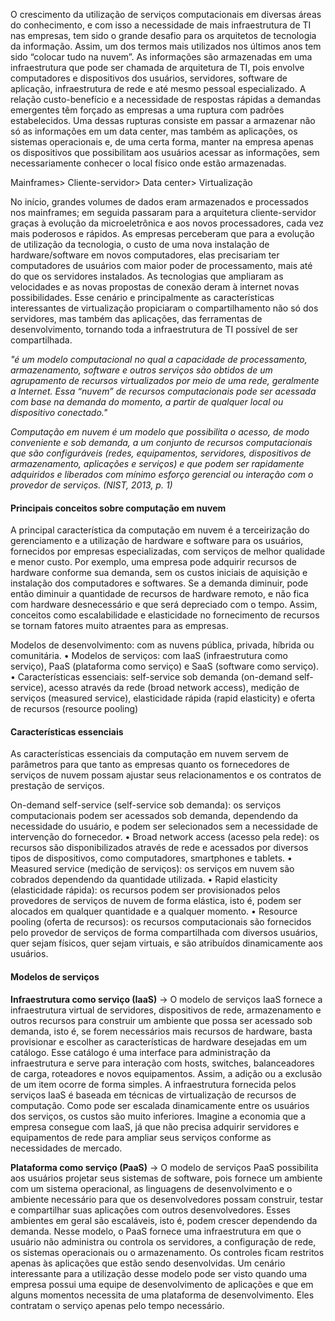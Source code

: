O crescimento da utilização de serviços computacionais em diversas áreas do conhecimento, e com isso a necessidade de mais infraestrutura de TI nas empresas, tem sido o grande desafio para os arquitetos de tecnologia da informação. Assim, um dos termos mais utilizados nos últimos anos tem sido “colocar tudo na nuvem”. As informações são armazenadas em uma infraestrutura que pode ser chamada de arquitetura de TI, pois envolve computadores e dispositivos dos usuários, servidores, software de aplicação, infraestrutura de rede e até mesmo pessoal especializado. A relação custo-benefício e a necessidade de respostas rápidas a demandas emergentes têm forçado as empresas a uma ruptura com padrões estabelecidos. Uma dessas rupturas consiste em passar a armazenar não só as informações em um data center, mas também as aplicações, os sistemas operacionais e, de uma certa forma, manter na empresa apenas os dispositivos que possibilitam aos usuários acessar as informações, sem necessariamente conhecer o local físico onde estão armazenadas.

Mainframes> Cliente-servidor> Data center> Virtualização

No início, grandes volumes de dados eram armazenados e processados nos mainframes; em seguida passaram para a arquitetura cliente-servidor graças à evolução da microeletrônica e aos novos processadores, cada vez mais poderosos e rápidos. As empresas perceberam que para a evolução de utilização da tecnologia, o custo de uma nova instalação de hardware/software em novos computadores, elas precisariam ter computadores de usuários com maior poder de processamento, mais até do que os servidores instalados. As tecnologias que ampliaram as velocidades e as novas propostas de conexão deram à internet novas possibilidades. Esse cenário e principalmente as características interessantes de virtualização propiciaram o compartilhamento não só dos servidores, mas também das aplicações, das ferramentas de desenvolvimento, tornando toda a infraestrutura de TI possível de ser compartilhada.

*"é um modelo computacional no qual a capacidade de processamento, armazenamento, software e outros serviços são obtidos de um agrupamento de recursos virtualizados por meio de uma rede, geralmente a Internet. Essa “nuvem” de recursos computacionais pode ser acessada com base na demanda do momento, a partir de qualquer local ou dispositivo conectado."*

*Computação em nuvem é um modelo que possibilita o acesso, de modo conveniente e sob demanda, a um conjunto de recursos computacionais que são configuráveis (redes, equipamentos, servidores, dispositivos de armazenamento, aplicações e serviços) e que podem ser rapidamente adquiridos e liberados com mínimo esforço gerencial ou interação com o provedor de serviços. (NIST, 2013, p. 1)*


#### Principais conceitos sobre computação em nuvem
A principal característica da computação em nuvem é a terceirização do gerenciamento e a utilização de hardware e software para os usuários, fornecidos por empresas especializadas, com serviços de melhor qualidade e menor custo. Por exemplo, uma empresa pode adquirir recursos de hardware conforme sua demanda, sem os custos iniciais de aquisição e instalação dos computadores e softwares. Se a demanda diminuir, pode então diminuir a quantidade de recursos de hardware remoto, e não fica com hardware desnecessário e que será depreciado com o tempo. Assim, conceitos como escalabilidade e elasticidade no fornecimento de recursos se tornam fatores muito atraentes para as empresas.

Modelos de desenvolvimento: com as nuvens pública, privada,
híbrida ou comunitária.
• Modelos de serviços: com IaaS (infraestrutura como serviço),
PaaS (plataforma como serviço) e SaaS (software como serviço).
• Características essenciais: self-service sob demanda (on-demand
self-service), acesso através da rede (broad network access), medição de serviços (measured service), elasticidade rápida (rapid
elasticity) e oferta de recursos (resource pooling)


#### Características essenciais

As características essenciais da computação em nuvem servem de parâmetros para que tanto as empresas quanto os fornecedores de serviços de nuvem possam ajustar seus relacionamentos e os contratos de prestação de serviços.

On-demand self-service (self-service sob demanda): os serviços computacionais podem ser acessados sob demanda, dependendo da necessidade do usuário, e podem ser selecionados sem
a necessidade de intervenção do fornecedor.
• Broad network access (acesso pela rede): os recursos são disponibilizados através de rede e acessados por diversos tipos de
dispositivos, como computadores, smartphones e tablets.
• Measured service (medição de serviços): os serviços em nuvem
são cobrados dependendo da quantidade utilizada.
• Rapid elasticity (elasticidade rápida): os recursos podem ser
provisionados pelos provedores de serviços de nuvem de forma
elástica, isto é, podem ser alocados em qualquer quantidade e a
qualquer momento.
• Resource pooling (oferta de recursos): os recursos computacionais são fornecidos pelo provedor de serviços de forma compartilhada com diversos usuários, quer sejam físicos, quer sejam
virtuais, e são atribuídos dinamicamente aos usuários.


#### Modelos de serviços

**Infraestrutura como serviço (IaaS)** -> 
O modelo de serviços IaaS fornece a infraestrutura virtual de servidores, dispositivos de rede, armazenamento e outros recursos para construir um ambiente que possa ser acessado sob demanda, isto é, se forem necessários mais recursos de hardware, basta provisionar e escolher as características de hardware desejadas em um catálogo. Esse catálogo é uma interface para administração da infraestrutura e serve para interação com hosts, switches, balanceadores de carga, roteadores e novos equipamentos. Assim, a adição ou a exclusão de um item ocorre de forma simples. A infraestrutura fornecida pelos serviços IaaS é baseada em técnicas de virtualização de recursos de computação. Como pode ser escalada dinamicamente entre os usuários dos serviços, os custos são muito inferiores. Imagine a economia que a empresa consegue com IaaS, já que não precisa adquirir servidores e equipamentos de rede para ampliar seus serviços conforme as necessidades de mercado.

**Plataforma como serviço (PaaS)** ->
O modelo de serviços PaaS possibilita aos usuários projetar seus sistemas de software, pois fornece um ambiente com um sistema operacional, as linguagens de desenvolvimento e o ambiente necessário para que os desenvolvedores possam construir, testar e compartilhar suas aplicações com outros desenvolvedores. Esses ambientes em geral são escaláveis, isto é, podem crescer dependendo da demanda. Nesse modelo, o PaaS fornece uma infraestrutura em que o usuário não administra ou controla os servidores, a configuração de rede, os sistemas operacionais ou o armazenamento. Os controles ficam restritos apenas às aplicações que estão sendo desenvolvidas. Um cenário interessante para a utilização desse modelo pode ser visto quando uma empresa possui uma equipe de desenvolvimento de aplicações e que em alguns momentos necessita de uma plataforma de desenvolvimento. Eles contratam o serviço apenas pelo tempo necessário.
